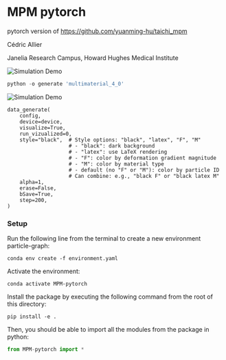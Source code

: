 # MPM pytorch

pytorch version of https://github.com/yuanming-hu/taichi_mpm

Cédric Allier

Janelia Research Campus, Howard Hughes Medical Institute

![Simulation Demo](assets/cubes.gif)

```python
python -o generate 'multimaterial_4_0'
```

![Simulation Demo](assets/cubes_F.gif)

```
data_generate(
    config,
    device=device,
    visualize=True,
    run_vizualized=0,
    style="black",  # Style options: "black", "latex", "F", "M"
                    # - "black": dark background
                    # - "latex": use LaTeX rendering
                    # - "F": color by deformation gradient magnitude
                    # - "M": color by material type
                    # - default (no "F" or "M"): color by particle ID
                    # Can combine: e.g., "black F" or "black latex M"
    alpha=1,
    erase=False,
    bSave=True,
    step=200,
)
```


### Setup
Run the following line from the terminal to create a new environment particle-graph:
```
conda env create -f environment.yaml
```

Activate the environment:
```
conda activate MPM-pytorch
```

Install the package by executing the following command from the root of this directory:
```
pip install -e .
```

Then, you should be able to import all the modules from the package in python:

```python
from MPM-pytorch import *
```
